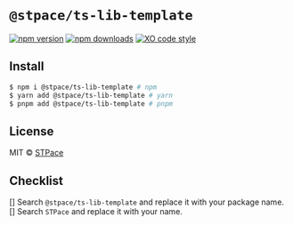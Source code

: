 # `@stpace/ts-lib-template`

[![npm version](https://badgen.net/npm/v/@stpace/ts-lib-template)](https://npm.im/@stpace/ts-lib-template)
[![npm downloads](https://badgen.net/npm/dm/@stpace/ts-lib-template)](https://npm.im/@stpace/ts-lib-template)
[![XO code style](https://img.shields.io/badge/code_style-XO-5ed9c7.svg)](https://github.com/xojs/xo)

## Install

```bash
$ npm i @stpace/ts-lib-template # npm
$ yarn add @stpace/ts-lib-template # yarn
$ pnpm add @stpace/ts-lib-template # pnpm
```

## License

MIT &copy; [STPace](https://github.com/STPace)

## Checklist

[] Search `@stpace/ts-lib-template` and replace it with your package name.
[] Search `STPace` and replace it with your name.
